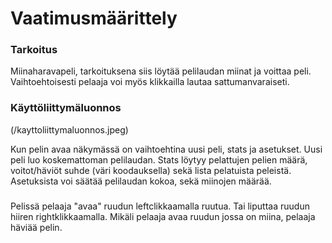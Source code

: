 # Vaatimusmäärittely

### Tarkoitus

Miinaharavapeli, tarkoituksena siis löytää pelilaudan miinat ja voittaa peli.
Vaihtoehtoisesti pelaaja voi myös klikkailla lautaa sattumanvaraiseti.

### Käyttöliittymäluonnos

(/kayttoliittymaluonnos.jpeg)

Kun pelin avaa näkymässä on vaihtoehtina uusi peli, stats ja asetukset.
Uusi peli luo koskemattoman pelilaudan.
Stats löytyy pelattujen pelien määrä, voitot/häviöt suhde (väri koodauksella) sekä 
lista pelatuista peleistä.
Asetuksista voi säätää pelilaudan kokoa, sekä miinojen määrää.

### 

Pelissä pelaaja "avaa" ruudun leftclikkaamalla  ruutua. Tai liputtaa ruudun hiiren rightklikkaamalla.
Mikäli pelaaja avaa ruudun jossa on miina, pelaaja häviää pelin. 
